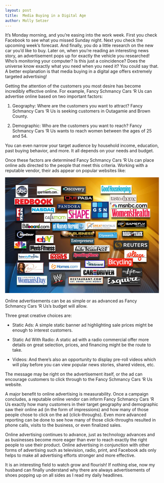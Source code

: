 ```yaml
---
layout: post
title:  Media Buying in a Digital Age
author: Molly Setzer
---
```


It’s Monday morning, and you’re easing into the work week. First you check Facebook to see what you missed Sunday night. Next you check the upcoming week’s forecast. And finally, you do a little research on the new car you’d like to buy. Later on, when you’re reading an interesting news story, an advertisement pops up for exactly the vehicle you researched! Who’s monitoring your computer? Is this just a coincidence? Does the universe know exactly what you need when you need it? You could say that. A better explanation is that media buying in a digital age offers extremely targeted advertising!

Getting the attention of the customers you most desire has become incredibly effective online. For example, Fancy Schmancy Cars ‘R Us can advertise online based on two important factors:

1. Geography: Where are the customers you want to attract? Fancy Schmancy Cars ‘R Us is seeking customers in Outagamie and Brown County.

2. Demographic: Who are the customers you want to reach? Fancy Schmancy Cars ‘R Us wants to reach women between the ages of 25 and 54.

You can even narrow your target audience by household income, education, past buying behavior, and more. It all depends on your needs and budget.

Once these factors are determined Fancy Schmancy Cars ‘R Us can place online ads directed to the people that meet this criteria. Working with a reputable vendor, their ads appear on popular websites like:

![Media Buying in a Digital Age](/img/media-buying-in-a-digital-age.jpg)

Online advertisements can be as simple or as advanced as Fancy Schmancy Cars ‘R Us’s budget will allow.

Three great creative choices are:

* Static Ads: A simple static banner ad highlighting sale prices might be enough to interest customers.

* Static Ad With Radio: A static ad with a radio commercial offer more details on great selection, prices, and financing might be the route to take.

* Videos: And there’s also an opportunity to display pre-roll videos which will play before you can view popular news stories, shared videos, etc.

The message may be right on the advertisement itself, or the ad can encourage customers to click through to the Fancy Schmancy Cars ‘R Us website.

A major benefit to online advertising is measurability. Once a campaign concludes, a reputable online vendor can inform Fancy Schmancy Cars ‘R Us exactly how many customers in their target geography and demographic saw their online ad (in the form of impressions) and how many of those people chose to click on the ad (click-throughs). Even more advanced reporting can be done to see how many of those click-throughs resulted in phone calls, visits to the business, or even finalized sales.

Online advertising continues to advance, just as technology advances and as businesses become more eager than ever to reach exactly the right people to use their product. Online advertising in conjunction with other forms of advertising such as television, radio, print, and Facebook ads only helps to make all advertising efforts stronger and more effective.

It is an interesting field to watch grow and flourish! If nothing else, now my husband can finally understand why there are always advertisements of shoes popping up on all sides as I read my daily headlines.